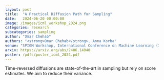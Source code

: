 ```yaml
---
layout: post
title:  "A Practical Diffusion Path for Sampling"
date:   2024-06-20 00:00:00
image: /images/icml_workshop_2024.png
categories: research
subcategories: sampling
author: "Omar Chehab"
authors: "<strong>Omar Chehab</strong>, Anna Korba"
venue: "SPIGM Workshop, International Conference on Machine Learning (ICML)"
arxiv: https://arxiv.org/abs/2406.14040
poster: /pdfs/poster_icml_2024.pdf
---
```

Time-reversed diffusions are state-of-the-art in sampling but rely on score estimates. We aim to reduce their variance.